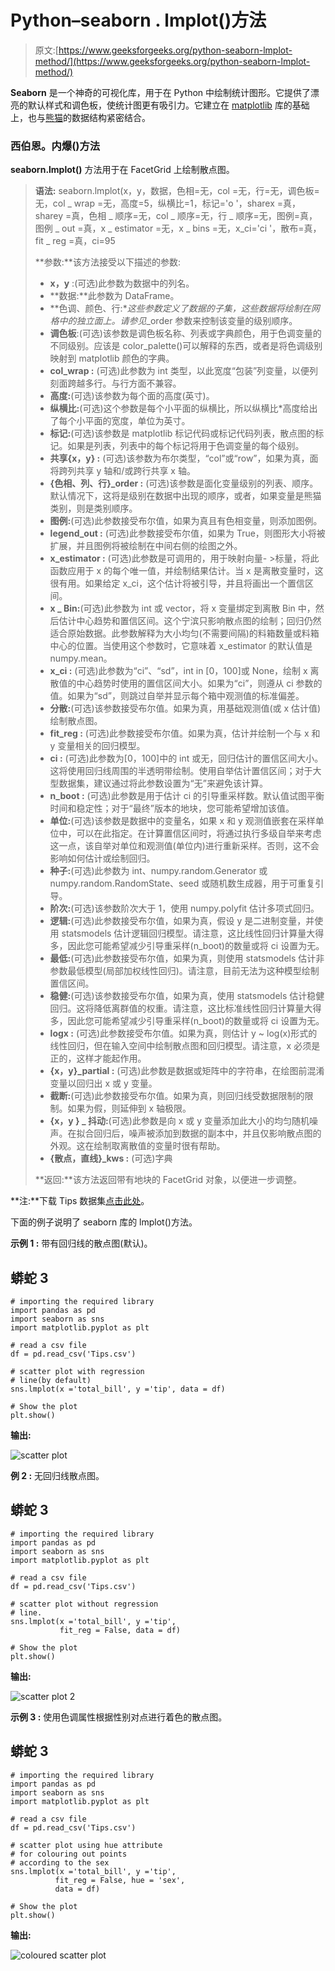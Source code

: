 # Python–seaborn . lmplot()方法

> 原文:[https://www.geeksforgeeks.org/python-seaborn-lmplot-method/](https://www.geeksforgeeks.org/python-seaborn-lmplot-method/)

**Seaborn** 是一个神奇的可视化库，用于在 Python 中绘制统计图形。它提供了漂亮的默认样式和调色板，使统计图更有吸引力。它建立在 [matplotlib](https://www.geeksforgeeks.org/python-introduction-matplotlib/) 库的基础上，也与[熊猫](https://www.geeksforgeeks.org/introduction-to-pandas-in-python/)的数据结构紧密结合。

### 西伯恩。内爆()方法

**seaborn.lmplot()** 方法用于在 FacetGrid 上绘制散点图。

> **语法:** seaborn.lmplot(x，y，数据，色相=无，col =无，行=无，调色板=无，col _ wrap =无，高度=5，纵横比=1，标记='o '，sharex =真，sharey =真，色相 _ 顺序=无，col _ 顺序=无，行 _ 顺序=无，图例=真，图例 _ out =真，x _ estimator =无，x _ bins =无，x_ci='ci '，散布=真，fit _ reg =真，ci=95
> 
> **参数:**该方法接受以下描述的参数:
> 
> *   **x，y** :(可选)此参数为数据中的列名。
> *   **数据:**此参数为 DataFrame。
> *   **色调、颜色、行:**这些参数定义了数据的子集，这些数据将绘制在网格中的独立面上。请参见*_order 参数来控制该变量的级别顺序。
> *   **调色板**:(可选)该参数是调色板名称、列表或字典颜色，用于色调变量的不同级别。应该是 color_palette()可以解释的东西，或者是将色调级别映射到 matplotlib 颜色的字典。
> *   **col_wrap :** (可选)此参数为 int 类型，以此宽度“包装”列变量，以便列刻面跨越多行。与行方面不兼容。
> *   **高度:**(可选)该参数为每个面的高度(英寸)。
> *   **纵横比:**(可选)这个参数是每个小平面的纵横比，所以纵横比*高度给出了每个小平面的宽度，单位为英寸。
> *   **标记:**(可选)该参数是 matplotlib 标记代码或标记代码列表，散点图的标记。如果是列表，列表中的每个标记将用于色调变量的每个级别。
> *   **共享{x，y} :** (可选)该参数为布尔类型，“col”或“row”，如果为真，面将跨列共享 y 轴和/或跨行共享 x 轴。
> *   **{色相、列、行}_order :** (可选)该参数是面化变量级别的列表、顺序。默认情况下，这将是级别在数据中出现的顺序，或者，如果变量是熊猫类别，则是类别顺序。
> *   **图例:**(可选)此参数接受布尔值，如果为真且有色相变量，则添加图例。
> *   **legend_out :** (可选)此参数接受布尔值，如果为 True，则图形大小将被扩展，并且图例将被绘制在中间右侧的绘图之外。
> *   **x_estimator :** (可选)此参数是可调用的，用于映射向量- >标量，将此函数应用于 x 的每个唯一值，并绘制结果估计。当 x 是离散变量时，这很有用。如果给定 x_ci，这个估计将被引导，并且将画出一个置信区间。
> *   **x _ Bin:**(可选)此参数为 int 或 vector，将 x 变量绑定到离散 Bin 中，然后估计中心趋势和置信区间。这个宁滨只影响散点图的绘制；回归仍然适合原始数据。此参数解释为大小均匀(不需要间隔)的料箱数量或料箱中心的位置。当使用这个参数时，它意味着 x_estimator 的默认值是 numpy.mean。
> *   **x_ci :** (可选)此参数为“ci”、“sd”，int in [0，100]或 None，绘制 x 离散值的中心趋势时使用的置信区间大小。如果为“ci”，则遵从 ci 参数的值。如果为“sd”，则跳过自举并显示每个箱中观测值的标准偏差。
> *   **分散:**(可选)该参数接受布尔值。如果为真，用基础观测值(或 x 估计值)绘制散点图。
> *   **fit_reg :** (可选)此参数接受布尔值。如果为真，估计并绘制一个与 x 和 y 变量相关的回归模型。
> *   **ci :** (可选)此参数为[0，100]中的 int 或无，回归估计的置信区间大小。这将使用回归线周围的半透明带绘制。使用自举估计置信区间；对于大型数据集，建议通过将此参数设置为“无”来避免该计算。
> *   **n_boot :** (可选)此参数是用于估计 ci 的引导重采样数。默认值试图平衡时间和稳定性；对于“最终”版本的地块，您可能希望增加该值。
> *   **单位:**(可选)该参数是数据中的变量名，如果 x 和 y 观测值嵌套在采样单位中，可以在此指定。在计算置信区间时，将通过执行多级自举来考虑这一点，该自举对单位和观测值(单位内)进行重新采样。否则，这不会影响如何估计或绘制回归。
> *   **种子:**(可选)此参数为 int、numpy.random.Generator 或 numpy.random.RandomState、seed 或随机数生成器，用于可重复引导。
> *   **阶次:**(可选)该参数阶次大于 1，使用 numpy.polyfit 估计多项式回归。
> *   **逻辑:**(可选)此参数接受布尔值，如果为真，假设 y 是二进制变量，并使用 statsmodels 估计逻辑回归模型。请注意，这比线性回归计算量大得多，因此您可能希望减少引导重采样(n_boot)的数量或将 ci 设置为无。
> *   **最低:**(可选)此参数接受布尔值，如果为真，则使用 statsmodels 估计非参数最低模型(局部加权线性回归)。请注意，目前无法为这种模型绘制置信区间。
> *   **稳健:**(可选)该参数接受布尔值，如果为真，使用 statsmodels 估计稳健回归。这将降低离群值的权重。请注意，这比标准线性回归计算量大得多，因此您可能希望减少引导重采样(n_boot)的数量或将 ci 设置为无。
> *   **logx :** (可选)此参数接受布尔值。如果为真，则估计 y ~ log(x)形式的线性回归，但在输入空间中绘制散点图和回归模型。请注意，x 必须是正的，这样才能起作用。
> *   **{x，y}_partial :** (可选)此参数是数据或矩阵中的字符串，在绘图前混淆变量以回归出 x 或 y 变量。
> *   **截断:**(可选)此参数接受布尔值。如果为真，则回归线受数据限制的限制。如果为假，则延伸到 x 轴极限。
> *   **{x，y } _ 抖动:**(可选)此参数是向 x 或 y 变量添加此大小的均匀随机噪声。在拟合回归后，噪声被添加到数据的副本中，并且仅影响散点图的外观。这在绘制取离散值的变量时很有帮助。
> *   **{散点，直线}_kws :** (可选)字典
> 
> **返回:**该方法返回带有地块的 FacetGrid 对象，以便进一步调整。

**注:**下载 Tips 数据集[点击此处](https://drive.google.com/file/d/1bsDSsI2MQSc77VBKVFETWYOs6fAlNwxF/view?usp=sharing)。

下面的例子说明了 seaborn 库的 lmplot()方法。

**示例 1 :** 带有回归线的散点图(默认)。

## 蟒蛇 3

```
# importing the required library
import pandas as pd
import seaborn as sns
import matplotlib.pyplot as plt

# read a csv file
df = pd.read_csv('Tips.csv')

# scatter plot with regression
# line(by default)
sns.lmplot(x ='total_bill', y ='tip', data = df)

# Show the plot
plt.show()
```

**输出:**

![scatter plot ](img/f75e4bacf4e002d16163b264a0d43641.png)

**例 2 :** 无回归线散点图。

## 蟒蛇 3

```
# importing the required library
import pandas as pd
import seaborn as sns
import matplotlib.pyplot as plt

# read a csv file
df = pd.read_csv('Tips.csv')

# scatter plot without regression
# line.
sns.lmplot(x ='total_bill', y ='tip',
           fit_reg = False, data = df)

# Show the plot
plt.show()
```

**输出:**

![scatter plot 2](img/8a17c38077b633462254f1fd6e5ebc30.png)

**示例 3 :** 使用色调属性根据性别对点进行着色的散点图。

## 蟒蛇 3

```
# importing the required library
import pandas as pd
import seaborn as sns
import matplotlib.pyplot as plt

# read a csv file
df = pd.read_csv('Tips.csv')

# scatter plot using hue attribute
# for colouring out points
# according to the sex
sns.lmplot(x ='total_bill', y ='tip',
          fit_reg = False, hue = 'sex',
          data = df)

# Show the plot
plt.show()
```

**输出:**

![coloured scatter plot](img/473477999067c04b4d187e615d6d8b7d.png)